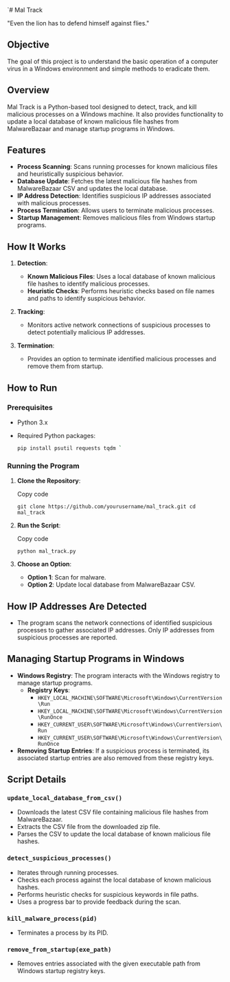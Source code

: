 `# Mal Track

"Even the lion has to defend himself against flies."

## Objective

The goal of this project is to understand the basic operation of a computer virus in a Windows environment and simple methods to eradicate them.

## Overview

Mal Track is a Python-based tool designed to detect, track, and kill malicious processes on a Windows machine. It also provides functionality to update a local database of known malicious file hashes from MalwareBazaar and manage startup programs in Windows.

## Features

- **Process Scanning**: Scans running processes for known malicious files and heuristically suspicious behavior.
- **Database Update**: Fetches the latest malicious file hashes from MalwareBazaar CSV and updates the local database.
- **IP Address Detection**: Identifies suspicious IP addresses associated with malicious processes.
- **Process Termination**: Allows users to terminate malicious processes.
- **Startup Management**: Removes malicious files from Windows startup programs.

## How It Works

1. **Detection**:

    - **Known Malicious Files**: Uses a local database of known malicious file hashes to identify malicious processes.
    - **Heuristic Checks**: Performs heuristic checks based on file names and paths to identify suspicious behavior.

2. **Tracking**:

    - Monitors active network connections of suspicious processes to detect potentially malicious IP addresses.

3. **Termination**:

    - Provides an option to terminate identified malicious processes and remove them from startup.

## How to Run

### Prerequisites

- Python 3.x
- Required Python packages:

  ```sh
  pip install psutil requests tqdm `

### Running the Program

1. **Clone the Repository**:

    Copy code

    `git clone https://github.com/yourusername/mal_track.git
    cd mal_track`

2. **Run the Script**:

    Copy code

    `python mal_track.py`

3. **Choose an Option**:

    - **Option 1**: Scan for malware.
    - **Option 2**: Update local database from MalwareBazaar CSV.

How IP Addresses Are Detected
-----------------------------

- The program scans the network connections of identified suspicious processes to gather associated IP addresses. Only IP addresses from suspicious processes are reported.

Managing Startup Programs in Windows
------------------------------------

- **Windows Registry**: The program interacts with the Windows registry to manage startup programs.
  - **Registry Keys**:
    - `HKEY_LOCAL_MACHINE\SOFTWARE\Microsoft\Windows\CurrentVersion\Run`
    - `HKEY_LOCAL_MACHINE\SOFTWARE\Microsoft\Windows\CurrentVersion\RunOnce`
    - `HKEY_CURRENT_USER\SOFTWARE\Microsoft\Windows\CurrentVersion\Run`
    - `HKEY_CURRENT_USER\SOFTWARE\Microsoft\Windows\CurrentVersion\RunOnce`
- **Removing Startup Entries**: If a suspicious process is terminated, its associated startup entries are also removed from these registry keys.

Script Details
--------------

### `update_local_database_from_csv()`

- Downloads the latest CSV file containing malicious file hashes from MalwareBazaar.
- Extracts the CSV file from the downloaded zip file.
- Parses the CSV to update the local database of known malicious file hashes.

### `detect_suspicious_processes()`

- Iterates through running processes.
- Checks each process against the local database of known malicious hashes.
- Performs heuristic checks for suspicious keywords in file paths.
- Uses a progress bar to provide feedback during the scan.

### `kill_malware_process(pid)`

- Terminates a process by its PID.

### `remove_from_startup(exe_path)`

- Removes entries associated with the given executable path from Windows startup registry keys.
